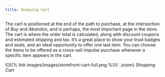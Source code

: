 ```yaml
---
title: Shopping Cart
---
```


The cart is positioned at the end of the path to purchase, at the intersection of _Buy_ and _Abandon_, and is perhaps, the most important page in the store. The cart is where the order total is calculated, along with discount coupons and estimated shipping and tax. It’s a great place to show your trust badges and seals, and an ideal opportunity to offer one last item. You can choose the items to be offered as a cross-sell impulse purchase whenever a specific item appears in the cart.

![]({% link images/images/storefront-cart-full.png %}){: .zoom}
_Shopping Cart_
